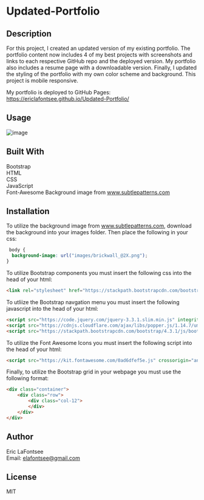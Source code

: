 # Updated-Portfolio

## Description
For this project, I created an updated version of my existing portfolio.
The portfolio content now includes 4 of my best projects with screenshots and links to each respective GitHub repo and the deployed version.
My portfolio also includes a resume page with a downloadable version.
Finally, I updated the styling of the portfolio with my own color scheme and background. 
This project is mobile responsive.


My portfolio is deployed to GitHub Pages:  
https://ericlafontsee.github.io/Updated-Portfolio/

## Usage
![image](assets/images/Updated_Portfolio.gif)

## Built With
Bootstrap  
HTML  
CSS  
JavaScript  
Font-Awesome
Background image from www.subtlepatterns.com 

## Installation
To utilize the background image from www.subtlepatterns.com, download the background into your images folder. Then place the following in your css:

```css
 body {
  background-image: url("images/brickwall_@2X.png");
}
```

To utilize Bootstrap components you must insert the following css into the head of your html: 
```html
<link rel="stylesheet" href="https://stackpath.bootstrapcdn.com/bootstrap/4.5.2/css/bootstrap.min.css">
```
To utliize the Bootstrap navgation menu you must insert the following javascript into the head of your html: 

```html
<script src="https://code.jquery.com/jquery-3.3.1.slim.min.js" integrity="sha384-q8i/X+965DzO0rT7abK41JStQIAqVgRVzpbzo5smXKp4YfRvH+8abtTE1Pi6jizo" crossorigin="anonymous"></script>
<script src="https://cdnjs.cloudflare.com/ajax/libs/popper.js/1.14.7/umd/popper.min.js" integrity="sha384-UO2eT0CpHqdSJQ6hJty5KVphtPhzWj9WO1clHTMGa3JDZwrnQq4sF86dIHNDz0W1" crossorigin="anonymous"></script>
<script src="https://stackpath.bootstrapcdn.com/bootstrap/4.3.1/js/bootstrap.min.js" integrity="sha384-JjSmVgyd0p3pXB1rRibZUAYoIIy6OrQ6VrjIEaFf/nJGzIxFDsf4x0xIM+B07jRM" crossorigin="anonymous"></script> 
```

To utilize the Font Awesome Icons you must insert the following script into the head of your html:

 ```html
<script src="https://kit.fontawesome.com/0ad6dfef5e.js" crossorigin="anonymous"></script> 
```

Finally, to utilize the Bootstrap grid in your webpage you must use the following format:

```html
<div class="container">
    <div class="row">
        <div class="col-12">
        </div>
    </div>
</div> 
  ```

 ## Author
 Eric LaFontsee   
 Email: elafontsee@gmail.com
  
## License
  MIT

